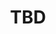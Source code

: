 ---
  name: 24d1t3s5
  title: TBD
  category: TBD
  format: 
  speakers: 
    - 
  room: Créativité
  slot: 10/10/2024
  time_start: '13h30'
  time_end: '14h15'
---